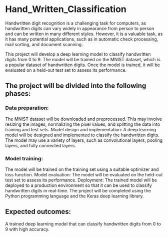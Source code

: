 # Hand_Written_Classification

Handwritten digit recognition is a challenging task for computers, as handwritten digits can vary widely in appearance from person to person and can be written in many different styles. However, it is a valuable task, as it has many potential applications, such as in automatic check processing, mail sorting, and document scanning.

This project will develop a deep learning model to classify handwritten digits from 0 to 9. The model will be trained on the MNIST dataset, which is a popular dataset of handwritten digits. Once the model is trained, it will be evaluated on a held-out test set to assess its performance.

## The project will be divided into the following phases:

### Data preparation: 
The MNIST dataset will be downloaded and preprocessed. This may involve resizing the images, normalizing the pixel values, and splitting the data into training and test sets.
Model design and implementation: A deep learning model will be designed and implemented to classify the handwritten digits. The model may use a variety of layers, such as convolutional layers, pooling layers, and fully connected layers.
### Model training: 
The model will be trained on the training set using a suitable optimizer and loss function.
Model evaluation: The model will be evaluated on the held-out test set to assess its performance.
Deployment: The trained model will be deployed to a production environment so that it can be used to classify handwritten digits in real-time.
The project will be completed using the Python programming language and the Keras deep learning library.

## Expected outcomes:

A trained deep learning model that can classify handwritten digits from 0 to 9 with high accuracy.

